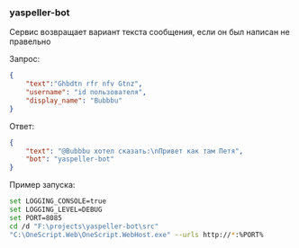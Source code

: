 
### yaspeller-bot

Сервис возвращает вариант текста сообщения, если он был написан не правельно

Запрос:
```json
{
    "text":"Ghbdtn rfr nfv Gtnz", 
    "username": "id пользователя", 
    "display_name": "Bubbbu"	
}
```

Ответ:
```json
{
    "text": "@Bubbbu хотел сказать:\nПривет как там Петя",
    "bot": "yaspeller-bot"
}
```

Пример запуска:
```bash
set LOGGING_CONSOLE=true
set LOGGING_LEVEL=DEBUG
set PORT=8085
cd /d "F:\projects\yaspeller-bot\src"
"C:\OneScript.Web\OneScript.WebHost.exe" --urls http://*:%PORT%
```